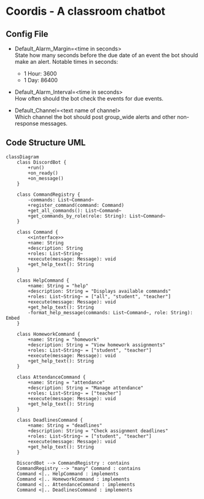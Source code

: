 # Coordis - A classroom chatbot

## Config File
- Default_Alarm_Margin=\<time in seconds>  
State how many seconds before the due date of an event the bot should make an alert.
Notable times in seconds:
	- 1 Hour: 3600
	- 1 Day: 86400

- Default_Alarm_Interval=\<time in seconds>  
How often should the bot check the events for due events.

- Default_Channel=\<text name of channel>  
Which channel the bot should post group_wide alerts and other non-response messages.

## Code Structure UML
```mermaid
classDiagram
    class DiscordBot {
        +run()
        +on_ready()
        +on_message()
    }
    
    class CommandRegistry {
        -commands: List~Command~
        +register_command(command: Command)
        +get_all_commands(): List~Command~
        +get_commands_by_role(role: String): List~Command~
    }
    
    class Command {
        <<interface>>
        +name: String
        +description: String
        +roles: List~String~
        +execute(message: Message): void
        +get_help_text(): String
    }
    
    class HelpCommand {
        +name: String = "help"
        +description: String = "Displays available commands"
        +roles: List~String~ = ["all", "student", "teacher"]
        +execute(message: Message): void
        +get_help_text(): String
        -format_help_message(commands: List~Command~, role: String): Embed
    }
    
    class HomeworkCommand {
        +name: String = "homework"
        +description: String = "View homework assignments"
        +roles: List~String~ = ["student", "teacher"]
        +execute(message: Message): void
        +get_help_text(): String
    }
    
    class AttendanceCommand {
        +name: String = "attendance"
        +description: String = "Manage attendance"
        +roles: List~String~ = ["teacher"]
        +execute(message: Message): void
        +get_help_text(): String
    }
    
    class DeadlinesCommand {
        +name: String = "deadlines"
        +description: String = "Check assignment deadlines"
        +roles: List~String~ = ["student", "teacher"]
        +execute(message: Message): void
        +get_help_text(): String
    }
    
    DiscordBot --> CommandRegistry : contains
    CommandRegistry --> "many" Command : contains
    Command <|.. HelpCommand : implements
    Command <|.. HomeworkCommand : implements
    Command <|.. AttendanceCommand : implements
    Command <|.. DeadlinesCommand : implements
```